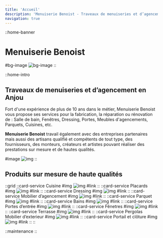 ```yaml
---
title: 'Accueil'
description: 'Menuiserie Benoist - Traveaux de menuiseries et d’agencement en Anjou'
navigation: true
---
```


::home-banner
# Menuiserie Benoist

#bg-image
![bg-image](/img/home/bg-img.png)
::

::home-intro
## Traveaux de menuiseries et d’agencement en Anjou

Fort d'une expérience de plus de 10 ans dans le métier, Menuiserie Benoist vous propose ses services pour la fabrication, la réparation ou rénovation de : Salle de bain, Fenêtres, Dressing, Portes, Meubles d'agencements, Parquets, Cuisines, etc.

**Menuiserie Benoist** travail également avec des entreprises partenaires mais aussi des artisans qualifié et compétents de tout type, des fournisseurs, des monteurs, créateurs et artistes pouvant réaliser des prestations sur mesure et de hautes qualités. 

#image
![img](/img/home/groupe.png)
::

## Produits sur mesure de haute qualités

::grid
  ::card-service
    Cuisine
  #img
    ![img](/img/home/cards/cuisine.png)
  #link
    [](/services/cuisine)
  ::
  ::card-service
    Placards
  #img
    ![img](/img/home/cards/placards.png)
  #link
    [](/services/placards)
  ::
  ::card-service
    Dressing
  #img
    ![img](/img/home/cards/dressing.png)
  #link
    [](/services/dressing)
  ::
  ::card-service
    Mobilier d’agencement
  #img
    ![img](/img/home/cards/mobilierdagencement.png)
  #link
    [](/services/mobilierdagencement)
  ::
  ::card-service
    Parquet
  #img
    ![img](/img/home/cards/parquet.png)
  #link
    [](/services/parquet)
  ::
  ::card-service
    Bains
  #img
    ![img](/img/home/cards/bain.png)
  #link
    [](/services/bains)
  ::
  ::card-service
    Portes d’entrée
  #img
    ![img](/img/home/cards/porte.png)
  #link
    [](/services/portes)
  ::
  ::card-service
    Fênetres
  #img
    ![img](/img/home/cards/fenetre.png)
  #link
    [](/services/fenetres)
  ::
  ::card-service
    Terrasse
  #img
    ![img](/img/home/cards/terasse.png)
  #link
    [](/services/terrasse)
  ::
  ::card-service
    Pergolas Mobilier d’exterieur
  #img
    ![img](/img/home/cards/pergola.png)
  #link
    [](/services/pergolasMobilierDExterieur)
  ::
  ::card-service
    Portail et clôture
  #img
    ![img](/img/home/cards/portail.png)
  #link
    [](/services/portail-et-cloture)
  ::
::

::maintenance
::
